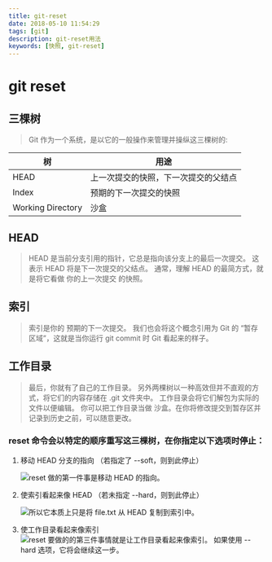 ```yaml
---
title: git-reset
date: 2018-05-10 11:54:29
tags: [git]
description: git-reset用法
keywords: [快照, git-reset]
---
```


# git reset
## 三棵树
> Git 作为一个系统，是以它的一般操作来管理并操纵这三棵树的:

| 树                | 用途                                 |
| ----------------- | ------------------------------------ |
| HEAD              | 上一次提交的快照，下一次提交的父结点 |
| Index             | 预期的下一次提交的快照               |
| Working Directory | 沙盒                                 |

## HEAD
> HEAD 是当前分支引用的指针，它总是指向该分支上的最后一次提交。 这表示 HEAD 将是下一次提交的父结点。 通常，理解 HEAD 的最简方式，就是将它看做 你的上一次提交 的快照。

## 索引
> 索引是你的 预期的下一次提交。 我们也会将这个概念引用为 Git 的 “暂存区域”，这就是当你运行 git commit 时 Git 看起来的样子。

## 工作目录
> 最后，你就有了自己的工作目录。 另外两棵树以一种高效但并不直观的方式，将它们的内容存储在 .git 文件夹中。 工作目录会将它们解包为实际的文件以便编辑。 你可以把工作目录当做 沙盒。在你将修改提交到暂存区并记录到历史之前，可以随意更改。

### reset 命令会以特定的顺序重写这三棵树，在你指定以下选项时停止：
1. 移动 HEAD 分支的指向 （若指定了 --soft，则到此停止）

    ![reset 做的第一件事是移动 HEAD 的指向。](https://git-scm.com/book/en/v2/images/reset-soft.png)
2. 使索引看起来像 HEAD （若未指定 --hard，则到此停止）

    ![所以它本质上只是将 file.txt 从 HEAD 复制到索引中。](https://git-scm.com/book/en/v2/images/reset-mixed.png)
3. 使工作目录看起来像索引
    ![reset 要做的的第三件事情就是让工作目录看起来像索引。 如果使用 --hard 选项，它将会继续这一步。](https://git-scm.com/book/en/v2/images/reset-hard.png)